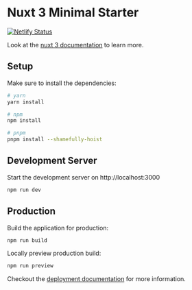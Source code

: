 # Nuxt 3 Minimal Starter

[![Netlify Status](https://api.netlify.com/api/v1/badges/20742ac7-15de-4ed6-a267-c847334801bb/deploy-status)](https://app.netlify.com/sites/wonderful-gecko-254f32/deploys)

Look at the [nuxt 3 documentation](https://v3.nuxtjs.org) to learn more.

## Setup

Make sure to install the dependencies:

```bash
# yarn
yarn install

# npm
npm install

# pnpm
pnpm install --shamefully-hoist
```

## Development Server

Start the development server on http://localhost:3000

```bash
npm run dev
```

## Production

Build the application for production:

```bash
npm run build
```

Locally preview production build:

```bash
npm run preview
```

Checkout the [deployment documentation](https://v3.nuxtjs.org/guide/deploy/presets) for more information.
